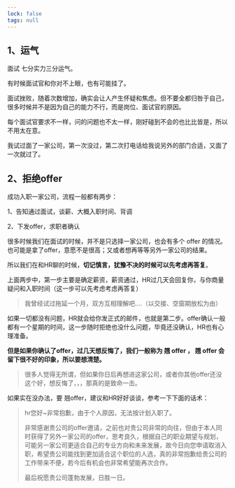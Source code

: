 ```yaml
---
lock: false
tags: null
---
```

## 1、运气

面试 七分实力三分运气。

有时候面试官和你对不上眼，也有可能挂了。

面试挫败，随着次数增加，确实会让人产生怀疑和焦虑。但不要全都归咎于自己，很多时候并不是因为自己的能力不行，而是岗位、面试官的原因。

每个面试官要求不一样，问的问题也不太一样，刚好碰到不会的也比比皆是，所以不用太在意。

我试过面了一家公司，第一次没过，第二次打电话给我说另外的部门合适，又面了一次就过了。



## 2、拒绝offer

成功入职一家公司，流程一般都有两步：

1、告知通过面试，谈薪、大概入职时间、背调

2、下发offer，求职者确认

很多时候我们在面试的时候，并不是只选择一家公司，也会有多个 offer 的情况。也可能是拿了offer，意愿不是很高；又或者想再等等另外一家公司的结果。

所以我们在和HR聊的时候，**切记慎言，犹豫不决的时候可以先考虑再答复**。

上面两步中，第一步主要是确定薪资，薪资通过，HR过几天会回复你，与你商量疑问和入职时间（这一步可以先考虑考虑再答复）

> 我曾经试过拖延一个月，双方互相理解吧....（以交接、空窗期放松为由）

如果一切都没有问题，HR就会给你发正式的邮件，也就是第二步。offer确认一般都有一个星期的时间，这一步随时拒绝也没什么问题，毕竟还没确认，HR也有心理准备。

**但是如果你确认了offer，过几天想反悔了，我们一般称为 翘 offer ， 翘 offer  会留下很不好的印象，所以要想清楚。**

> 很多人觉得无所谓，但如果你日后再想进这家公司，或者你其他offer还没这个好，想反悔了，，，那真的是致命一击。

如果实在没办法，要 翘offer，建议和HR好好谈谈，参考一下下面的话术：

> hr您好~非常抱歉，由于个人原因，无法按计划入职了。
>
> 非常感谢贵公司的offer邀请，之前也对贵公司非常的向往，但由于本人同时获得了另外一家公司的offer，思考良久，根据自己的职业期望与规划，可能另一家公司更适合自己的专业方向和未来发展，故今日向您申请取消入职，希望贵公司能找到更加适合这个职位的人选，真的非常抱歉给贵公司的工作带来不便，若今后有机会也非常希望能再次合作。
>
> 最后祝愿贵公司蓬勃发展，日胜一日。

